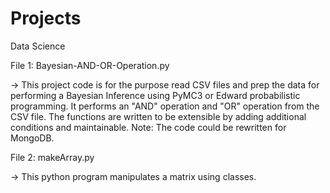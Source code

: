 # Projects
Data Science

File 1: Bayesian-AND-OR-Operation.py

-> This project code is for the purpose read CSV files and prep the data for performing a Bayesian Inference using PyMC3 or 
Edward probabilistic programming. It performs an "AND" operation and "OR" operation from the CSV file. The 
functions are written to be extensible by adding additional conditions and maintainable.
Note: The code could be rewritten for MongoDB.

File 2: makeArray.py

-> This python program manipulates a matrix using classes.
